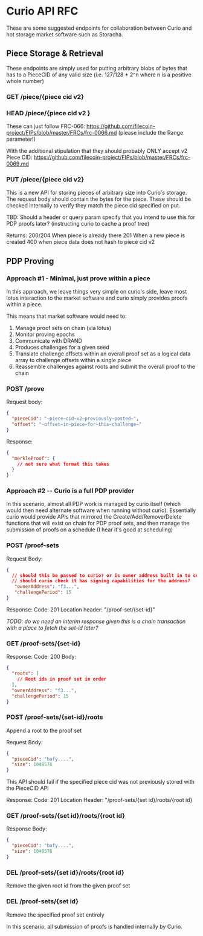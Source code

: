 # Curio API RFC

These are some suggested endpoints for collaboration between Curio and hot storage market software such as Storacha.

## Piece Storage & Retrieval

These endpoints are simply used for putting arbitrary blobs of bytes that has to a PieceCID of any valid size (i.e. 127/128 * 2^n where n is a positive whole number)

### GET /piece/{piece cid v2}
### HEAD /piece/{piece cid v2 }

These can just follow FRC-066: https://github.com/filecoin-project/FIPs/blob/master/FRCs/frc-0066.md (please include the Range parameter!)

With the additional stipulation that they should probably ONLY accept v2 Piece CID: https://github.com/filecoin-project/FIPs/blob/master/FRCs/frc-0069.md

### PUT /piece/{piece cid v2}

This is a new API for storing pieces of arbitrary size into Curio's storage. The request body should contain the bytes for the piece. These should be checked internally to verify they match the piece cid specified on put.

TBD: Should a header or query param specify that you intend to use this for PDP proofs later? (instructing curio to cache a proof tree)

Returns:
200/204 When piece is already there
201 When a new piece is created
400 when piece data does not hash to piece cid v2

## PDP Proving

### Approach #1 - Minimal, just prove within a piece

In this approach, we leave things very simple on curio's side, leave most lotus interaction to the market software and curio simply provides proofs within a piece.

This means that market software would need to:
1. Manage proof sets on chain (via lotus)
2. Monitor proving epochs
3. Communicate with DRAND
4. Produces challenges for a given seed
5. Translate challenge offsets within an overall proof set as a logical data array to challenge offsets within a single piece
6. Reassemble challenges against roots and submit the overall proof to the chain

### POST /prove

Request body:
```json
{
  "pieceCid": "~piece~cid~v2~previously~posted~",
  "offset": "~offset~in~piece~for~this~challenge~"
}
```

Response:
```json
{
  "merkleProof": { 
    // not sure what format this takes
  }
}
```

### Approach #2 -- Curio is a full PDP provider

In this scenario, almost all PDP work is managed by curio itself (which would then need alternate software when running without curio). Essentially curio would provide APIs that mirrored the Create/Add/Remove/Delete functions that will exist on chain for PDP proof sets, and then manage the submission of proofs on a schedule (I hear it's good at scheduling)

### POST /proof-sets

Request Body:
```json
{
  // should this be passed to curio? or is owner address built in to curio already?
  // should curio check it has signing capabilities for the address?
   "ownerAddress": "f3...",
   "challengePeriod": 15
}
```

Response:
Code: 201
Location header: "/proof-set/{set-id}"

*TODO: do we need an interim response given this is a chain transaction with a place to fetch the set-id later?*

### GET /proof-sets/{set-id}

Response:
Code: 200
Body:
```json
{
  "roots": [
    // Root ids in proof set in order
  ],
  "ownerAddress": "f3...",
  "challengePeriod": 15
}
```

### POST /proof-sets/{set-id}/roots

Append a root to the proof set

Request Body:
```json
{
  "pieceCid": "bafy....",
  "size": 1048576
}
```

This API should fail if the specified piece cid was not previously stored with the PieceCID API

Response:
Code: 201
Location Header: "/proof-sets/{set id}/roots/{root id}

### GET /proof-sets/{set id}/roots/{root id}

Response Body:
```json
{
  "pieceCid": "bafy....",
  "size": 1048576
}
```

### DEL /proof-sets/{set id}/roots/{root id}

Remove the given root id from the given proof set

### DEL /proof-sets/{set id}

Remove the specified proof set entirely

In this scenario, all submission of proofs is handled internally by Curio.
